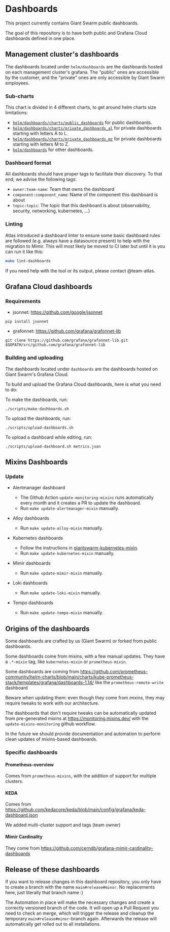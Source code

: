 # Dashboards

This project currently contains Giant Swarm public dashboards.

The goal of this repository is to have both public and Grafana Cloud dashboards defined in one place.

## Management cluster's dashboards

The dashboards located under `helm/dashboards` are the dashboards hosted on each management cluster's grafana.
The "public" ones are accessible by the customer, and the "private" ones are only accessible by Giant Swarm employees.

### Sub-charts

This chart is divided in 4 different charts, to get around helm charts size limitations:
- [`helm/dashboards/charts/public_dashboards`](helm/dashboards/charts/public_dashboards) for public dashboards.
- [`helm/dashboards/charts/private_dashboards_al`](helm/dashboards/charts/private_dashboards_al) for private dashboards starting with letters A to L.
- [`helm/dashboards/charts/private_dashboards_mz`](helm/dashboards/charts/private_dashboards_mz) for private dashboards starting with letters M to Z.
- [`helm/dashboards`](helm/dashboards) for other dashboards.

### Dashboard format

All dashboards should have proper tags to facilitate their discovery.
To that end, we advise the following tags:
- `owner:team-name`: Team that owns the dashboard
- `component:component_name`: Name of the component this dashboard is about
- `topic:topic`: The topic that this dashboard is about (observability, security, networking, kubernetes, ...)

### Linting

Atlas introduced a dashboard linter to ensure some basic dashboard rules are followed (e.g. always have a datasource present) to help with the migration to Mimir. 
This will most likely be moved to CI later but until it is you can run it like this:

```sh
make lint-dashboards
```

If you need help with the tool or its output, please contact @team-atlas.

## Grafana Cloud dashboards

### Requirements

* jsonnet: https://github.com/google/jsonnet

`pip install jsonnet`

* grafonnet: https://github.com/grafana/grafonnet-lib

`git clone https://github.com/grafana/grafonnet-lib.git $GOPATH/src/github.com/grafana/grafonnet-lib`

### Building and uploading

The dashboards located under `dashboards` are the dashboards hosted on Giant Swarm's Grafana Cloud.

To build and upload the Grafana Cloud dashboards, here is what you need to do:

To make the dashboards, run:
```
./scripts/make-dashboards.sh
```

To upload the dashboards, run:
```
./scripts/upload-dashboards.sh
```

To upload a dashboard while editing, run:
```
./scripts/upload-dashboard.sh metrics.json
```

## Mixins Dashboards

### Update

* Alertmanager dashboard

  * The Github Action `update-monitoring-mixins` runs automatically every month and it creates a PR to update the dashboard.
  * Run `make update-alertmanager-mixin` manually.

* Alloy dashboards

  * Run `make update-alloy-mixin` manually.

* Kubernetes dashboards

  * Follow the instructions in [giantswarm-kubernetes-mixin](https://github.com/giantswarm/giantswarm-kubernetes-mixin).
  * Run `make update-kubernetes-mixin` manually.

* Mimir dashboards

  * Run `make update-mimir-mixin` manually.

* Loki dashboards

  * Run `make update-loki-mixin` manually.

* Tempo dashboards

  * Run `make update-tempo-mixin` manually.

## Origins of the dashboards

Some dashboards are crafted by us (Giant Swarm) or forked from public dashboards.

Some dashboards come from mixins, with a few manual updates. They have a `.*-mixin` tag, like `kubernetes-mixin` or `prometheus-mixin`.

Some dashboards are coming from https://github.com/prometheus-community/helm-charts/blob/main/charts/kube-prometheus-stack/templates/grafana/dashboards-1.14/ like the `prometheus-remote-write` dashboard

Beware when updating them: even though they come from mixins, they may require tweaks to work with our architecture.

The dashboards that don't require tweaks can be automatically updated from pre-generated mixins at https://monitoring.mixins.dev/ with the `update-mixins-monitoring` github workflow.

In the future we should provide documentation and automation to perform clean updates of mixins-based dashboards.

### Specific dashboards

#### Prometheus-overview

Comes from `prometheus-mixins`, with the addition of support for multiple clusters.

#### KEDA

Comes from https://github.com/kedacore/keda/blob/main/config/grafana/keda-dashboard.json

We added multi-cluster support and tags (team owner)

#### Mimir Cardinality

They come from https://github.com/cerndb/grafana-mimir-cardinality-dashboards

## Release of these dashboards

If you want to release changes in this dashboard repository, you only have to create a branch with the name `main#release#minor`. No replacements here, just literally that branch name :) 

The Automation in place will make the necessary changes and create a correctly versioned branch of the code. It will open up a Pull Request you need to check an merge, which will trigger the release and cleanup the temporary `main#release#minor`-branch again. Afterwards the release will automatically get rolled out to all installations. 
